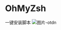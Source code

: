# OhMyZsh
一键安装脚本
![图片-otdn](https://github.com/xxx252525/OhMyZsh/assets/104115333/af1327f9-62b6-4574-aecc-b8886585e788)
